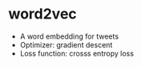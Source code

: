 # word2vec
* A word embedding for tweets
* Optimizer: gradient descent
* Loss function: crosss entropy loss
    
